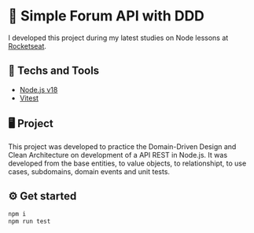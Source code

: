 # 💬 Simple Forum API with DDD
I developed this project during my latest studies on Node lessons at [Rocketseat](https://www.rocketseat.com.br).

## 🚀 Techs and Tools
- [Node.js v18](https://nodejs.org/)
- [Vitest](https://vitest.dev/)

## 🖥️ Project
This project was developed to practice the Domain-Driven Design and Clean Architecture on development of a API REST in Node.js. It was developed from the base entities, to value objects, to relationshipt, to use cases, subdomains, domain events and unit tests.

## ⚙️ Get started
```zsh
npm i
npm run test
```